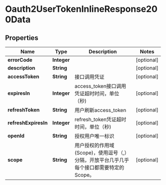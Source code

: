 # Oauth2UserTokenInlineResponse200Data

## Properties
Name | Type | Description | Notes
------------ | ------------- | ------------- | -------------
**errorCode** | **Integer** |  |  [optional]
**description** | **String** |  |  [optional]
**accessToken** | **String** | 接口调用凭证 |  [optional]
**expiresIn** | **Integer** | access_token接口调用凭证超时时间，单位（秒) |  [optional]
**refreshToken** | **String** | 用户刷新access_token |  [optional]
**refreshExpiresIn** | **Integer** | refresh_token凭证超时时间，单位（秒) |  [optional]
**openId** | **String** | 授权用户唯一标识 |  [optional]
**scope** | **String** | 用户授权的作用域(Scope)，使用逗号（,）分隔，开放平台几乎几乎每个接口都需要特定的Scope。  |  [optional]
